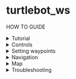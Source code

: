# turtlebot_ws

HOW TO GUIDE

<details><summary>Tutorial</summary>
<p>

- Make sure laptop and pi both connected to same network(hotspot)

- Open 1st Terminal: SSHRP -> ROSBU after the above is done

- Open 2nd Terminal: RSLAM

- Open 3rd Terminal: map2base

- Open 4th Terminal: setwp



</p>
</details>


<details><summary>Controls</summary>
<p>

- **w/a/x/d/s** - forward/left/backward/right/stop (left and right turns indefinitely, use +/- integers to turn by specific values)

- **p** - setting current coordinate as waypoint. Input table number to know which table this waypoint will lead to. See more at **Setting waypoints**

- **negative integer** - turn right/CW by (-1 to -180deg)

- **postive integer** - turn left/ACW by (1 to 180deg)



</p>
</details>

<details><summary>Setting waypoints</summary>
<p>
  
- **BUG: Expected value: Line 1 Col 1** - Make sure that the .json file has minimum {} in it

Steps:
  
alias: setwp

1) cw to enter root workspace. ros2 run auto_nav setWaypoints
  
2) Walk to waypoint

3) Press p. Select table number

</p>
</details>

<details><summary>Navigation</summary>
<p>

#### Getting data from /odom topic
  
```console
   geometry_msgs.msg.Pose(position=geometry_msgs.msg.Point(x=-0.6580884139688824, y=-0.10369131549389796, z=0.0), orientation=geometry_msgs.msg.Quaternion(x=0.0, y=0.0, z=-0.7199514315963468, w=0.6940244492396294))
```   

   Original O(Z): 0  and O(W): 1
  
   Turning anti-clockwise: Orientation (Z) increase, Orientation (W) decrease
   
   Turning clockwise: Orientation (Z) decrease, Orientation (W) increase

</p>
</details>

<details><summary>Map</summary>
<p>

#### Saving map

Open rviz when robot is in either (a)gazebo or (b)physical environment and let the robot roam to explore the map

To save the map into the path defined

    ros2 run nav2_map_server map_saver_cli -f ~/colcon_ws/install/map_loader/share/map_loader/launch/<map>


#### Loading saved map

Configuration file for map can be found in src/map_loader/launch/load_map.launch.py
   
terminal 1:

    grslam

terminal 2:

    ros2 launch src/map_loader/launch/load_map.launch.py


</p>
</details>


<details><summary>Troubleshooting</summary>
<p>
  
- **No map received** - restart rslam and rosbu, make sure that you rosbu first then rslam
- **Connection Refused** - check same hotspot(NOT the nus), restart hotspot
- **RSLAM not working well** - Re-rosbu

</p>
</details>
